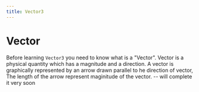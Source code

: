 ```yaml
---
title: Vector3
---
```


# Vector
Before learning `Vector3` you need to know what is a "Vector". Vector is a physical quantity which has a magnitude and a direction. A vector is graphically represented by an arrow drawn parallel to he direction of vector, The length of the arrow represent maginitude of the vector.
-- will complete it very soon